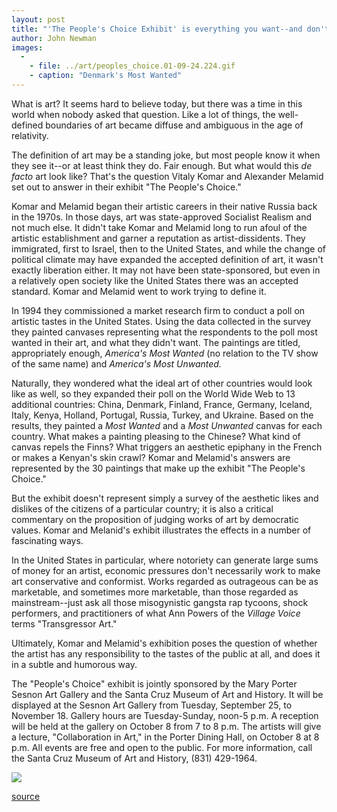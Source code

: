 ```yaml
---
layout: post
title: "'The People's Choice Exhibit' is everything you want--and don't want--in art"
author: John Newman
images:
  -
    - file: ../art/peoples_choice.01-09-24.224.gif
    - caption: "Denmark's Most Wanted"
---
```


What is art? It seems hard to believe today, but there was a time in this world when nobody asked that question. Like a lot of things, the well-defined boundaries of art became diffuse and ambiguous in the age of relativity.

The definition of art may be a standing joke, but most people know it when they see it--or at least think they do. Fair enough. But what would this _de facto_ art look like? That's the question Vitaly Komar and Alexander Melamid set out to answer in their exhibit "The People's Choice."

Komar and Melamid began their artistic careers in their native Russia back in the 1970s. In those days, art was state-approved Socialist Realism and not much else. It didn't take Komar and Melamid long to run afoul of the artistic establishment and garner a reputation as artist-dissidents. They immigrated, first to Israel, then to the United States, and while the change of political climate may have expanded the accepted definition of art, it wasn't exactly liberation either. It may not have been state-sponsored, but even in a relatively open society like the United States there was an accepted standard. Komar and Melamid went to work trying to define it.

In 1994 they commissioned a market research firm to conduct a poll on artistic tastes in the United States. Using the data collected in the survey they painted canvases representing what the respondents to the poll most wanted in their art, and what they didn't want. The paintings are titled, appropriately enough, _America's Most Wanted_ (no relation to the TV show of the same name) and _America's Most Unwanted._

Naturally, they wondered what the ideal art of other countries would look like as well, so they expanded their poll on the World Wide Web to 13 additional countries: China, Denmark, Finland, France, Germany, Iceland, Italy, Kenya, Holland, Portugal, Russia, Turkey, and Ukraine. Based on the results, they painted a _Most Wanted_ and a _Most Unwanted_ canvas for each country. What makes a painting pleasing to the Chinese? What kind of canvas repels the Finns? What triggers an aesthetic epiphany in the French or makes a Kenyan's skin crawl? Komar and Melamid's answers are represented by the 30 paintings that make up the exhibit "The People's Choice."

But the exhibit doesn't represent simply a survey of the aesthetic likes and dislikes of the citizens of a particular country; it is also a critical commentary on the proposition of judging works of art by democratic values. Komar and Melanid's exhibit illustrates the effects in a number of fascinating ways.

In the United States in particular, where notoriety can generate large sums of money for an artist, economic pressures don't necessarily work to make art conservative and conformist. Works regarded as outrageous can be as marketable, and sometimes more marketable, than those regarded as mainstream--just ask all those misogynistic gangsta rap tycoons, shock performers, and practitioners of what Ann Powers of the _Village Voice_ terms "Transgressor Art."

Ultimately, Komar and Melamid's exhibition poses the question of whether the artist has any responsibility to the tastes of the public at all, and does it in a subtle and humorous way.

The "People's Choice" exhibit is jointly sponsored by the Mary Porter Sesnon Art Gallery and the Santa Cruz Museum of Art and History. It will be displayed at the Sesnon Art Gallery from Tuesday, September 25, to November 18. Gallery hours are Tuesday-Sunday, noon-5 p.m. A reception will be held at the gallery on October 8 from 7 to 8 p.m. The artists will give a lecture, "Collaboration in Art," in the Porter Dining Hall, on October 8 at 8 p.m. All events are free and open to the public. For more information, call the Santa Cruz Museum of Art and History, (831) 429-1964.

  

![ ][1]

[1]: ../../images/trans.gif

[source](http://www1.ucsc.edu/currents/01-02/09-24/choice.html "Permalink to choice")
